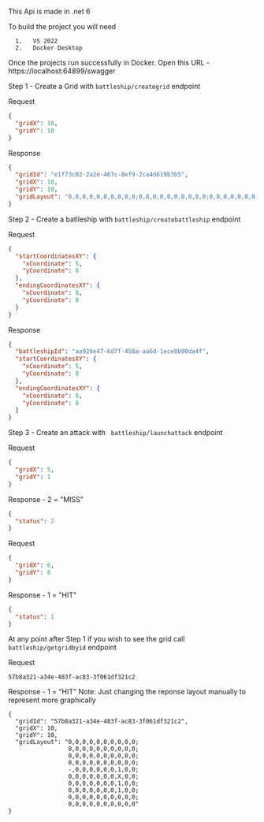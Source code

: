 This Api is made in .net 6

To build the project you will need

	  1.   VS 2022
	  2.   Docker Desktop

Once the projects run successfully in Docker. Open this URL - https://localhost:64899/swagger

Step 1 - Create a Grid with `battleship/creategrid` endpoint

Request
```json
{
  "gridX": 10,
  "gridY": 10
}
```
Response
```json
{
  "gridId": "e1f73c02-2a2e-467c-8ef9-2ca4d619b3b5",
  "gridX": 10,
  "gridY": 10,
  "gridLayout": "0,0,0,0,0,0,0,0,0,0;0,0,0,0,0,0,0,0,0,0;0,0,0,0,0,0,0,0,0,0;0,0,0,0,0,0,0,0,0,0;0,0,0,0,0,0,0,0,0,0;0,0,0,0,0,0,0,0,0,0;0,0,0,0,0,0,0,0,0,0;0,0,0,0,0,0,0,0,0,0;0,0,0,0,0,0,0,0,0,0;0,0,0,0,0,0,0,0,0,0"
}
```

Step 2 - Create a batlleship with `battleship/createbattleship` endpoint

Request
```json
{
  "startCoordinatesXY": {
    "xCoordinate": 5,
    "yCoordinate": 8
  },
  "endingCoordinatesXY": {
    "xCoordinate": 8,
    "yCoordinate": 8
  }
}
```

Response
```json
{
  "battleshipId": "aa926e47-6d7f-458a-aa6d-1ece8b90da4f",
  "startCoordinatesXY": {
    "xCoordinate": 5,
    "yCoordinate": 8
  },
  "endingCoordinatesXY": {
    "xCoordinate": 8,
    "yCoordinate": 8
  }
}
```

Step 3 - Create an attack with ` battleship/launchattack` endpoint

Request
```json
{
  "gridX": 5,
  "gridY": 1
}
```

Response - 2 = "MISS"
```json
{
  "status": 2
}
```

Request
```json
{
  "gridX": 6,
  "gridY": 8
}
```

Response - 1 = "HIT"
```json
{
  "status": 1
}
```

At any point after Step 1 if you wish to see the grid call `battleship/getgridbyid` endpoint

Request
```
57b8a321-a34e-483f-ac83-3f061df321c2
```

Response - 1 = "HIT"
Note: Just changing the reponse layout manually to represent more graphically
```
{
  "gridId": "57b8a321-a34e-483f-ac83-3f061df321c2",
  "gridX": 10,
  "gridY": 10,
  "gridLayout": "0,0,0,0,0,0,0,0,0,0;
                 0,0,0,0,0,0,0,0,0,0;
                 0,0,0,0,0,0,0,0,0,0;
                 0,0,0,0,0,0,0,0,0,0;
                 -,0,0,0,0,0,0,1,0,0;
                 0,0,0,0,0,0,0,X,0,0;
                 0,0,0,0,0,0,0,1,0,0;
                 0,0,0,0,0,0,0,1,0,0;
                 0,0,0,0,0,0,0,0,0,0;
                 0,0,0,0,0,0,0,0,0,0"
}
```